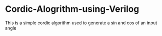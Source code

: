 # Cordic-Alogrithm-using-Verilog
This is a simple cordic algorithm used to generate a sin and cos of an input angle
